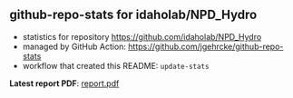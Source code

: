 ## github-repo-stats for idaholab/NPD_Hydro

- statistics for repository https://github.com/idaholab/NPD_Hydro
- managed by GitHub Action: https://github.com/jgehrcke/github-repo-stats
- workflow that created this README: `update-stats`

**Latest report PDF**: [report.pdf](https://github.com/idaholab/repository-statistics/raw/main/idaholab/NPD_Hydro/latest-report/report.pdf)

